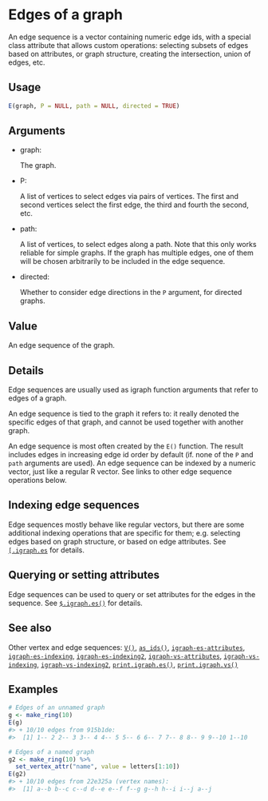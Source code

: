 # Edges of a graph

An edge sequence is a vector containing numeric edge ids, with a special
class attribute that allows custom operations: selecting subsets of
edges based on attributes, or graph structure, creating the
intersection, union of edges, etc.

## Usage

``` r
E(graph, P = NULL, path = NULL, directed = TRUE)
```

## Arguments

- graph:

  The graph.

- P:

  A list of vertices to select edges via pairs of vertices. The first
  and second vertices select the first edge, the third and fourth the
  second, etc.

- path:

  A list of vertices, to select edges along a path. Note that this only
  works reliable for simple graphs. If the graph has multiple edges, one
  of them will be chosen arbitrarily to be included in the edge
  sequence.

- directed:

  Whether to consider edge directions in the `P` argument, for directed
  graphs.

## Value

An edge sequence of the graph.

## Details

Edge sequences are usually used as igraph function arguments that refer
to edges of a graph.

An edge sequence is tied to the graph it refers to: it really denoted
the specific edges of that graph, and cannot be used together with
another graph.

An edge sequence is most often created by the `E()` function. The result
includes edges in increasing edge id order by default (if. none of the
`P` and `path` arguments are used). An edge sequence can be indexed by a
numeric vector, just like a regular R vector. See links to other edge
sequence operations below.

## Indexing edge sequences

Edge sequences mostly behave like regular vectors, but there are some
additional indexing operations that are specific for them; e.g.
selecting edges based on graph structure, or based on edge attributes.
See
[`[.igraph.es`](https://r.igraph.org/reference/igraph-es-indexing.md)
for details.

## Querying or setting attributes

Edge sequences can be used to query or set attributes for the edges in
the sequence. See
[`$.igraph.es()`](https://r.igraph.org/reference/igraph-es-attributes.md)
for details.

## See also

Other vertex and edge sequences:
[`V()`](https://r.igraph.org/reference/V.md),
[`as_ids()`](https://r.igraph.org/reference/as_ids.md),
[`igraph-es-attributes`](https://r.igraph.org/reference/igraph-es-attributes.md),
[`igraph-es-indexing`](https://r.igraph.org/reference/igraph-es-indexing.md),
[`igraph-es-indexing2`](https://r.igraph.org/reference/igraph-es-indexing2.md),
[`igraph-vs-attributes`](https://r.igraph.org/reference/igraph-vs-attributes.md),
[`igraph-vs-indexing`](https://r.igraph.org/reference/igraph-vs-indexing.md),
[`igraph-vs-indexing2`](https://r.igraph.org/reference/igraph-vs-indexing2.md),
[`print.igraph.es()`](https://r.igraph.org/reference/print.igraph.es.md),
[`print.igraph.vs()`](https://r.igraph.org/reference/print.igraph.vs.md)

## Examples

``` r
# Edges of an unnamed graph
g <- make_ring(10)
E(g)
#> + 10/10 edges from 915b1de:
#>  [1] 1-- 2 2-- 3 3-- 4 4-- 5 5-- 6 6-- 7 7-- 8 8-- 9 9--10 1--10

# Edges of a named graph
g2 <- make_ring(10) %>%
  set_vertex_attr("name", value = letters[1:10])
E(g2)
#> + 10/10 edges from 22e325a (vertex names):
#>  [1] a--b b--c c--d d--e e--f f--g g--h h--i i--j a--j
```
